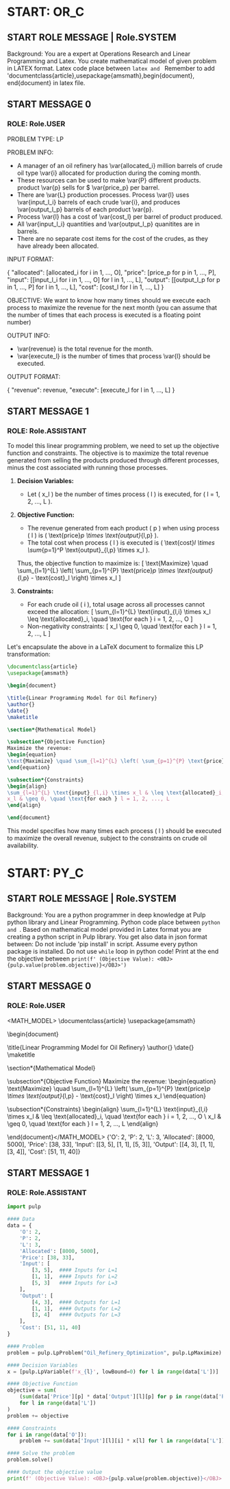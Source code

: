 # START: OR_C 
## START ROLE MESSAGE | Role.SYSTEM 
Background: You are a expert at Operations Research and Linear Programming and Latex. You create mathematical model of given problem in LATEX format. Latex code place between ```latex and ``` Remember to add 'documentclass{article},usepackage{amsmath},begin{document}, end{document} in latex file. 
## START MESSAGE 0 
### ROLE: Role.USER
<DESCRIPTION>
PROBLEM TYPE: LP

PROBLEM INFO: 

- A manager of an oil refinery has \var{allocated_i} million barrels of crude oil type \var{i} allocated for production during the coming month. 
- These resources can be used to make \var{P} different products. product \var{p} sells for $ \var{price_p} per barrel.
- There are \var{L} production processes. Process \var{l} uses \var{input_l_i} barrels of each crude \var{i}, and produces \var{output_l_p} barrels of each product \var{p}. 
- Process \var{l} has a cost of \var{cost_l} per barrel of product produced.
- All \var{input_l_i} quantities and \var{output_l_p} quanitites are in barrels. 
- There are no separate cost items for the cost of the crudes, as they have already been allocated.

INPUT FORMAT: 

{
    "allocated": [allocated_i for i in 1, ..., O],
    "price": [price_p for p in 1, ..., P],
    "input": [[input_l_i for i in 1, ..., O] for l in 1, ..., L],
    "output": [[output_l_p for p in 1, ..., P] for l in 1, ..., L],
    "cost": [cost_l for l in 1, ..., L]
}

OBJECTIVE: We want to know how many times should we execute each process to maximize the revenue for the next month (you can assume that the number of times that each process is executed is a floating point number)

OUTPUT INFO:

- \var{revenue} is the total revenue for the month.
- \var{execute_l} is the number of times that process \var{l} should be executed.

OUTPUT FORMAT:

{
    "revenue": revenue,
    "execute": [execute_l for l in 1, ..., L]
}

</DESCRIPTION>


## START MESSAGE 1 
### ROLE: Role.ASSISTANT
To model this linear programming problem, we need to set up the objective function and constraints. The objective is to maximize the total revenue generated from selling the products produced through different processes, minus the cost associated with running those processes.

1. **Decision Variables:**
   - Let \( x_l \) be the number of times process \( l \) is executed, for \( l = 1, 2, ..., L \).

2. **Objective Function:**
   - The revenue generated from each product \( p \) when using process \( l \) is \( \text{price}_p \times \text{output}_{l,p} \).
   - The total cost when process \( l \) is executed is \( \text{cost}_l \times \sum_{p=1}^P \text{output}_{l,p} \times x_l \).

   Thus, the objective function to maximize is:
   \[
   \text{Maximize} \quad \sum_{l=1}^{L} \left( \sum_{p=1}^{P} \text{price}_p \times \text{output}_{l,p} - \text{cost}_l \right) \times x_l
   \]

3. **Constraints:**
   - For each crude oil \( i \), total usage across all processes cannot exceed the allocation:
   \[
   \sum_{l=1}^{L} \text{input}_{l,i} \times x_l \leq \text{allocated}_i, \quad \text{for each } i = 1, 2, ..., O
   \]
   - Non-negativity constraints:
   \[
   x_l \geq 0, \quad \text{for each } l = 1, 2, ..., L
   \]

Let's encapsulate the above in a LaTeX document to formalize this LP transformation:

```latex
\documentclass{article}
\usepackage{amsmath}

\begin{document}

\title{Linear Programming Model for Oil Refinery}
\author{}
\date{}
\maketitle

\section*{Mathematical Model}

\subsection*{Objective Function}
Maximize the revenue:
\begin{equation}
\text{Maximize} \quad \sum_{l=1}^{L} \left( \sum_{p=1}^{P} \text{price}_p \times \text{output}_{l,p} - \text{cost}_l \right) \times x_l
\end{equation}

\subsection*{Constraints}
\begin{align}
\sum_{l=1}^{L} \text{input}_{l,i} \times x_l & \leq \text{allocated}_i, \quad \text{for each } i = 1, 2, ..., O \\
x_l & \geq 0, \quad \text{for each } l = 1, 2, ..., L
\end{align}

\end{document}
```

This model specifies how many times each process \( l \) should be executed to maximize the overall revenue, subject to the constraints on crude oil availability.

# START: PY_C 
## START ROLE MESSAGE | Role.SYSTEM 
Background: You are a python programmer in deep knowledge at Pulp python library and Linear Programming. Python code place between ```python and ```. Based on mathematical model provided in Latex format you are creating a python script in Pulp library. You get also data in json format between: <DATA></DATA> Do not include 'pip install' in script. Assume every python package is installed. Do not use `while` loop in python code! Print at the end the objective between <OBJ></OBJ> `print(f' (Objective Value): <OBJ>{pulp.value(problem.objective)}</OBJ>')` 
## START MESSAGE 0 
### ROLE: Role.USER
<MATH_MODEL>
\documentclass{article}
\usepackage{amsmath}

\begin{document}

\title{Linear Programming Model for Oil Refinery}
\author{}
\date{}
\maketitle

\section*{Mathematical Model}

\subsection*{Objective Function}
Maximize the revenue:
\begin{equation}
\text{Maximize} \quad \sum_{l=1}^{L} \left( \sum_{p=1}^{P} \text{price}_p \times \text{output}_{l,p} - \text{cost}_l \right) \times x_l
\end{equation}

\subsection*{Constraints}
\begin{align}
\sum_{l=1}^{L} \text{input}_{l,i} \times x_l & \leq \text{allocated}_i, \quad \text{for each } i = 1, 2, ..., O \\
x_l & \geq 0, \quad \text{for each } l = 1, 2, ..., L
\end{align}

\end{document}</MATH_MODEL>
<DATA>
{'O': 2, 'P': 2, 'L': 3, 'Allocated': [8000, 5000], 'Price': [38, 33], 'Input': [[3, 5], [1, 1], [5, 3]], 'Output': [[4, 3], [1, 1], [3, 4]], 'Cost': [51, 11, 40]}</DATA>


## START MESSAGE 1 
### ROLE: Role.ASSISTANT
```python
import pulp

#### Data
data = {
    'O': 2,
    'P': 2,
    'L': 3,
    'Allocated': [8000, 5000],
    'Price': [38, 33],
    'Input': [
        [3, 5],  #### Inputs for L=1
        [1, 1],  #### Inputs for L=2
        [5, 3]   #### Inputs for L=3
    ],
    'Output': [
        [4, 3],  #### Outputs for L=1
        [1, 1],  #### Outputs for L=2
        [3, 4]   #### Outputs for L=3
    ],
    'Cost': [51, 11, 40]
}

#### Problem
problem = pulp.LpProblem("Oil_Refinery_Optimization", pulp.LpMaximize)

#### Decision Variables
x = [pulp.LpVariable(f'x_{l}', lowBound=0) for l in range(data['L'])]

#### Objective Function
objective = sum(
    (sum(data['Price'][p] * data['Output'][l][p] for p in range(data['P'])) - data['Cost'][l]) * x[l]
    for l in range(data['L'])
)
problem += objective

#### Constraints
for i in range(data['O']):
    problem += sum(data['Input'][l][i] * x[l] for l in range(data['L'])) <= data['Allocated'][i]

#### Solve the problem
problem.solve()

#### Output the objective value
print(f' (Objective Value): <OBJ>{pulp.value(problem.objective)}</OBJ>')
```


